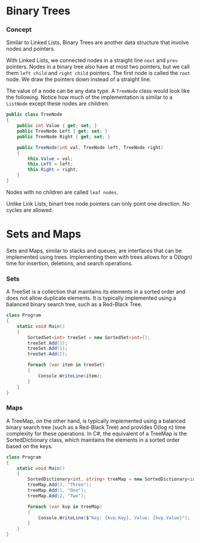 # Binary Trees

### Concept

Similar to Linked Lists, Binary Trees are another data structure that involve nodes and pointers.

With Linked Lists, we connected nodes in a straight line `next` and `prev` pointers. Nodes in a binary tree also have at most two pointers, but we call them `left child` and `right child` pointers. The first node is called the `root` node. We draw the pointers down instead of a straight line.

The value of a node can be any data type. A `TreeNode` class would look like the following. Notice how much of the implementation is similar to a `ListNode` except these nodes are children.

```csharp
public class TreeNode
{
    public int Value { get; set; }
    public TreeNode Left { get; set; }
    public TreeNode Right { get; set; }

    public TreeNode(int val, TreeNode left, TreeNode right)
    {
        this.Value = val;
        this.Left = left;
        this.Right = right;
    }
}
```
Nodes with no children are called `leaf nodes`.

Unlike Link Lists, binart tree node pointers can only point one direction.  No cycles are allowed.


# Sets and Maps

Sets and Maps, similar to stacks and queues, are interfaces that can be implemented using trees. Implementing them with 
trees allows for a O(logn) time for insertion, deletions, and search operations.

### Sets
A TreeSet is a collection that maintains its elements in a sorted order and does not allow duplicate elements. 
It is typically implemented using a balanced binary search tree, such as a Red-Black Tree.

```csharp
class Program
{
    static void Main()
    {
        SortedSet<int> treeSet = new SortedSet<int>();
        treeSet.Add(3);
        treeSet.Add(1);
        treeSet.Add(2);

        foreach (var item in treeSet)
        {
            Console.WriteLine(item);
        }
    }
}
```

### Maps
A TreeMap, on the other hand, is typically implemented using a balanced binary search tree (such as a Red-Black Tree) 
and provides O(log n) time complexity for 
these operations. In C#, the equivalent of a 
TreeMap is the SortedDictionary class, which maintains the elements in a sorted order based on the keys.

```csharp
class Program
{
    static void Main()
    {
        SortedDictionary<int, string> treeMap = new SortedDictionary<int, string>();
        treeMap.Add(3, "Three");
        treeMap.Add(1, "One");
        treeMap.Add(2, "Two");

        foreach (var kvp in treeMap)
        {
            Console.WriteLine($"Key: {kvp.Key}, Value: {kvp.Value}");
        }
    }
}
```